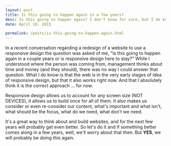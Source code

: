 ```yaml
---
layout: post
title: Is this going to happen again in a few years?
desc: Is this going to happen again? I don't know for sure, but I do know that technology changes daily, so the odds that we'll have to re-do something in a few years are good. So, actually, my answer is a simple <strong>YES</strong>.
date: April 19, 2013

permalink: /posts/is-this-going-to-happen-again.html
---
```

In a recent conversation regarding a redesign of a website to use a responsive design the question was asked of me, "Is this going to happen again in a couple years or is responsive design here to stay?" While I understood where the person was coming from, management thinks about time and money (and they should), there was no way I could answer that question. What I do know is that the web is in the very early stages of idea of responsive design, but that it also works right now. And that I absolutely think it is the correct approach ... for now.

Responsive design allows us to account for any screen size (NOT DEVICES), it allows us to build once for all of them. It also makes us consider or even re-consider our content, what's important and what isn't, what should be the focus, what do we need, what don't we need.

It's a great way to think about and build websites, and for the next few years will probably get even better. So let's do it and if something better comes along in a few years, well, we'll worry about that then. But __YES__, we will probably be doing this again.